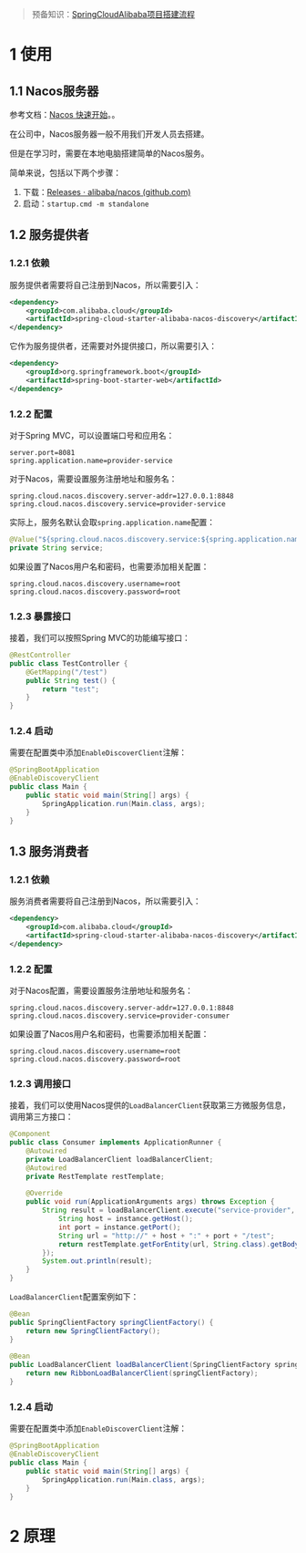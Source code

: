 > 预备知识：[SpringCloudAlibaba项目搭建流程](https://www.cnblogs.com/Xianhuii/p/17111321.html)
# 1 使用
## 1.1 Nacos服务器
参考文档：[Nacos 快速开始](https://nacos.io/zh-cn/docs/quick-start.html)。。

在公司中，Nacos服务器一般不用我们开发人员去搭建。

但是在学习时，需要在本地电脑搭建简单的Nacos服务。

简单来说，包括以下两个步骤：
1. 下载：[Releases · alibaba/nacos (github.com)](https://github.com/alibaba/nacos/releases)
2. 启动：`startup.cmd -m standalone`

## 1.2 服务提供者
### 1.2.1 依赖
服务提供者需要将自己注册到Nacos，所以需要引入：
```xml
<dependency>  
    <groupId>com.alibaba.cloud</groupId>  
    <artifactId>spring-cloud-starter-alibaba-nacos-discovery</artifactId>  
</dependency>
```

它作为服务提供者，还需要对外提供接口，所以需要引入：
```xml
<dependency>  
    <groupId>org.springframework.boot</groupId>  
    <artifactId>spring-boot-starter-web</artifactId>  
</dependency>
```

### 1.2.2 配置
对于Spring MVC，可以设置端口号和应用名：
```properties
server.port=8081  
spring.application.name=provider-service
```

对于Nacos，需要设置服务注册地址和服务名：
```properties
spring.cloud.nacos.discovery.server-addr=127.0.0.1:8848
spring.cloud.nacos.discovery.service=provider-service
```

实际上，服务名默认会取`spring.application.name`配置：
```java
@Value("${spring.cloud.nacos.discovery.service:${spring.application.name:}}")  
private String service;
```

如果设置了Nacos用户名和密码，也需要添加相关配置：
```properties
spring.cloud.nacos.discovery.username=root  
spring.cloud.nacos.discovery.password=root
```

### 1.2.3 暴露接口
接着，我们可以按照Spring MVC的功能编写接口：
```java
@RestController  
public class TestController {  
    @GetMapping("/test")  
    public String test() {  
        return "test";  
    }  
}
```

### 1.2.4 启动
需要在配置类中添加`EnableDiscoverClient`注解：
```java
@SpringBootApplication  
@EnableDiscoveryClient  
public class Main {  
    public static void main(String[] args) {  
        SpringApplication.run(Main.class, args);  
    }  
}
```

## 1.3 服务消费者
### 1.2.1 依赖
服务消费者需要将自己注册到Nacos，所以需要引入：
```xml
<dependency>  
    <groupId>com.alibaba.cloud</groupId>  
    <artifactId>spring-cloud-starter-alibaba-nacos-discovery</artifactId>  
</dependency>
```

### 1.2.2 配置
对于Nacos配置，需要设置服务注册地址和服务名：
```properties
spring.cloud.nacos.discovery.server-addr=127.0.0.1:8848
spring.cloud.nacos.discovery.service=provider-consumer
```

如果设置了Nacos用户名和密码，也需要添加相关配置：
```properties
spring.cloud.nacos.discovery.username=root  
spring.cloud.nacos.discovery.password=root
```

### 1.2.3 调用接口
接着，我们可以使用Nacos提供的`LoadBalancerClient`获取第三方微服务信息，调用第三方接口：
```java
@Component  
public class Consumer implements ApplicationRunner {  
    @Autowired  
    private LoadBalancerClient loadBalancerClient;  
    @Autowired  
    private RestTemplate restTemplate;  
  
    @Override  
    public void run(ApplicationArguments args) throws Exception {  
        String result = loadBalancerClient.execute("service-provider", (instance) -> {  
            String host = instance.getHost();  
            int port = instance.getPort();  
            String url = "http://" + host + ":" + port + "/test";  
            return restTemplate.getForEntity(url, String.class).getBody();  
        });  
        System.out.println(result);  
    }  
}
```

`LoadBalancerClient`配置案例如下：
```java
@Bean  
public SpringClientFactory springClientFactory() {  
    return new SpringClientFactory();  
}  
  
@Bean  
public LoadBalancerClient loadBalancerClient(SpringClientFactory springClientFactory) {  
    return new RibbonLoadBalancerClient(springClientFactory);  
}
```

### 1.2.4 启动
需要在配置类中添加`EnableDiscoverClient`注解：
```java
@SpringBootApplication  
@EnableDiscoveryClient  
public class Main {  
    public static void main(String[] args) {  
        SpringApplication.run(Main.class, args);  
    }  
}
```

# 2 原理
